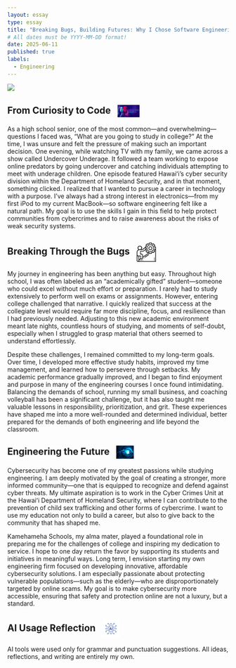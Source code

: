 ```yaml
---
layout: essay
type: essay
title: "Breaking Bugs, Building Futures: Why I Chose Software Engineering"
# All dates must be YYYY-MM-DD format!
date: 2025-06-11
published: true
labels:
  - Engineering
---
```

<img width="380px" class="rounded float-start pe-3" src="..img/Breaking Bugs/softwareengineer.png">

## From Curiosity to Code <img src="../img/Breaking Bugs/undercover.png" width="50px" style="vertical-align: middle; margin-left: 10px;">

As a high school senior, one of the most common—and overwhelming—questions I faced was, “What are you going to study in college?” At the time, I was unsure and felt the pressure of making such an important decision. One evening, while watching TV with my family, we came across a show called Undercover Underage. It followed a team working to expose online predators by going undercover and catching individuals attempting to meet with underage children. One episode featured Hawaiʻi’s cyber security division within the Department of Homeland Security, and in that moment, something clicked. I realized that I wanted to pursue a career in technology with a purpose. I’ve always had a strong interest in electronics—from my first iPod to my current MacBook—so software engineering felt like a natural path. My goal is to use the skills I gain in this field to help protect communities from cybercrimes and to raise awareness about the risks of weak security systems. 

## Breaking Through the Bugs <img src="../img/Breaking Bugs/challenge.png" width="45px" style="vertical-align: middle; margin-left: 10px;">

My journey in engineering has been anything but easy. Throughout high school, I was often labeled as an “academically gifted” student—someone who could excel without much effort or preparation. I rarely had to study extensively to perform well on exams or assignments. However, entering college challenged that narrative. I quickly realized that success at the collegiate level would require far more discipline, focus, and resilience than I had previously needed. Adjusting to this new academic environment meant late nights, countless hours of studying, and moments of self-doubt, especially when I struggled to grasp material that others seemed to understand effortlessly.

Despite these challenges, I remained committed to my long-term goals. Over time, I developed more effective study habits, improved my time management, and learned how to persevere through setbacks. My academic performance gradually improved, and I began to find enjoyment and purpose in many of the engineering courses I once found intimidating. Balancing the demands of school, running my small business, and coaching volleyball has been a significant challenge, but it has also taught me valuable lessons in responsibility, prioritization, and grit. These experiences have shaped me into a more well-rounded and determined individual, better prepared for the demands of both engineering and life beyond the classroom.

## Engineering the Future <img src="../img/Breaking Bugs/cybersecurity.png" width="40px" style="vertical-align: middle; margin-left: 10px;">

Cybersecurity has become one of my greatest passions while studying engineering. I am deeply motivated by the goal of creating a stronger, more informed community—one that is equipped to recognize and defend against cyber threats. My ultimate aspiration is to work in the Cyber Crimes Unit at the Hawaiʻi Department of Homeland Security, where I can contribute to the prevention of child sex trafficking and other forms of cybercrime. I want to use my education not only to build a career, but also to give back to the community that has shaped me.

Kamehameha Schools, my alma mater, played a foundational role in preparing me for the challenges of college and inspiring my dedication to service. I hope to one day return the favor by supporting its students and initiatives in meaningful ways. Long term, I envision starting my own engineering firm focused on developing innovative, affordable cybersecurity solutions. I am especially passionate about protecting vulnerable populations—such as the elderly—who are disproportionately targeted by online scams. My goal is to make cybersecurity more accessible, ensuring that safety and protection online are not a luxury, but a standard.

## AI Usage Reflection <img src="../img/typescript/AI.png" width="40px" style="vertical-align: middle; margin-left: 10px;">

AI tools were used only for grammar and punctuation suggestions. All ideas, reflections, and writing are entirely my own.
